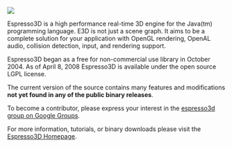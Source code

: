 [![](http://espresso3d.com/images/logo/e3dlogoBB.gif)](http://www.espresso3d.com/)

Espresso3D is a high performance real-time 3D engine for the Java(tm) programming language. E3D is not just a scene graph. It aims to be a complete solution for your application with OpenGL rendering, OpenAL audio, collision detection, input, and rendering support.

Espresso3D began as a free for non-commercial use library in October 2004.  As of April 8, 2008 Espresso3D is available under the open source LGPL license.

The current version of the source contains many features and modifications **not yet found in any of the public binary releases**.

To become a contributor, please express your interest in the [espresso3d group on Google Groups](http://groups.google.com/group/espresso3d).

For more information, tutorials, or binary downloads please visit the [Espresso3D Homepage](http://www.espresso3d.com/).